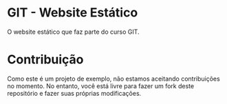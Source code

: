 # GIT - Website Estático
O website estático que faz parte do curso GIT.

# Contribuição
Como este é um projeto de exemplo, não estamos aceitando contribuições no momento. No entanto, você está livre para fazer um fork deste repositório e fazer suas próprias modificações.
